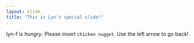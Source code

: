 ```yaml
---
layout: slide
title: "This is Lyn's special slide!"
---
```

lyn-f is *hungry*. Please insert `chicken nugget`. 
Use the left arrow to go back!